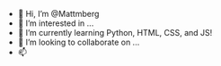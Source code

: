 - 👋 Hi, I’m @Mattmberg
- 👀 I’m interested in ...
- 🌱 I’m currently learning Python, HTML, CSS, and JS!
- 💞️ I’m looking to collaborate on ...
- 📫 

<!---
Mattmberg/Mattmberg is a ✨ special ✨ repository because its `README.md` (this file) appears on your GitHub profile.
You can click the Preview link to take a look at your changes.
--->
